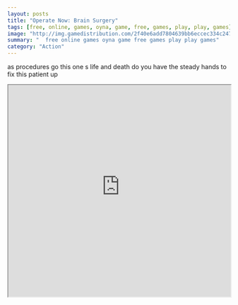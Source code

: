 ```yaml
---
layout: posts
title: "Operate Now: Brain Surgery"
tags: [free, online, games, oyna, game, free, games, play, play, games]
image: "http://img.gamedistribution.com/2f40e6add7804639bb6eccec334c247f.jpg"
summary: "  free online games oyna game free games play play games"
category: "Action"
---
```


as procedures go this one s life and death do you have the steady hands to fix this patient up

<iframe width="100%" height="480px;" src="http://flash.gamedistribution.com?game=2f40e6add7804639bb6eccec334c247f"></iframe>